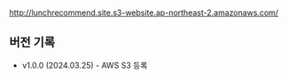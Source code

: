 http://lunchrecommend.site.s3-website.ap-northeast-2.amazonaws.com/

<h2>버전 기록</h2>
<ul>
<li>v1.0.0 (2024.03.25) - AWS S3 등록</li>
</ul>

